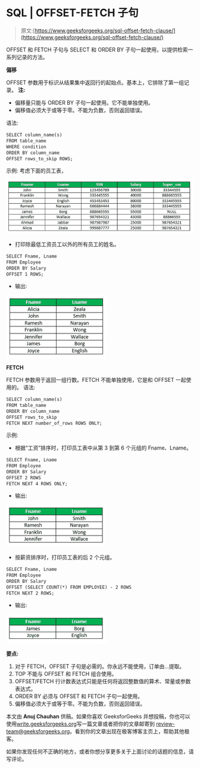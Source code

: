 # SQL | OFFSET-FETCH 子句

> 原文:[https://www.geeksforgeeks.org/sql-offset-fetch-clause/](https://www.geeksforgeeks.org/sql-offset-fetch-clause/)

OFFSET 和 FETCH 子句与 SELECT 和 ORDER BY 子句一起使用，以提供检索一系列记录的方法。

**偏移**

OFFSET 参数用于标识从结果集中返回行的起始点。基本上，它排除了第一组记录。
**注:**

*   偏移量只能与 ORDER BY 子句一起使用。它不能单独使用。
*   偏移值必须大于或等于零。不能为负数，否则返回错误。

语法:

```
SELECT column_name(s)
FROM table_name
WHERE condition
ORDER BY column_name
OFFSET rows_to_skip ROWS;
```

示例:
考虑下面的员工表，

![](img/221680a1a149aa2d9ee0ae768b0554ed.png)

*   打印除最低工资员工以外的所有员工的姓名。

```
SELECT Fname, Lname
FROM Employee
ORDER BY Salary
OFFSET 1 ROWS;
```

*   输出:

![](img/2e340c8ea361e00d8d6227e52c214b81.png)

**FETCH**

FETCH 参数用于返回一组行数。FETCH 不能单独使用，它是和 OFFSET 一起使用的。
语法:

```
SELECT column_name(s)
FROM table_name
ORDER BY column_name
OFFSET rows_to_skip
FETCH NEXT number_of_rows ROWS ONLY;
```

示例:

*   根据“工资”排序时，打印员工表中从第 3 到第 6 个元组的 Fname、Lname。

```
SELECT Fname, Lname
FROM Employee
ORDER BY Salary
OFFSET 2 ROWS
FETCH NEXT 4 ROWS ONLY;
```

*   输出:

![](img/6037ce7c63f66c5a8a20e40aaff9f982.png)

*   按薪资排序时，打印员工表的后 2 个元组。

```
SELECT Fname, Lname
FROM Employee
ORDER BY Salary
OFFSET (SELECT COUNT(*) FROM EMPLOYEE) - 2 ROWS
FETCH NEXT 2 ROWS;
```

*   输出:

![](img/afbb2f36325583c0789cd3d8b7b0352d.png)

**要点:**

1.  对于 FETCH，OFFSET 子句是必需的。你永远不能使用，订单由…提取。
2.  TOP 不能与 OFFSET 和 FETCH 组合使用。
3.  OFFSET/FETCH 行计数表达式只能是任何将返回整数值的算术、常量或参数表达式。
4.  ORDER BY 必须与 OFFSET 和 FETCH 子句一起使用。
5.  偏移值必须大于或等于零。不能为负数，否则返回错误。

本文由 **Anuj Chauhan** 供稿。如果你喜欢 GeeksforGeeks 并想投稿，你也可以使用[write.geeksforgeeks.org](http://www.write.geeksforgeeks.org)写一篇文章或者把你的文章邮寄到 review-team@geeksforgeeks.org。看到你的文章出现在极客博客主页上，帮助其他极客。

如果你发现任何不正确的地方，或者你想分享更多关于上面讨论的话题的信息，请写评论。